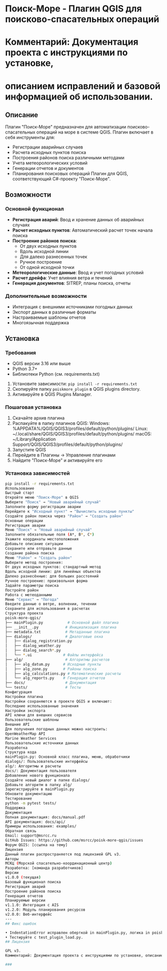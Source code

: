 # Поиск-Море - Плагин QGIS для поисково-спасательных операций
# Комментарий: Документация проекта с инструкциями по установке,
# описанием исправлений и базовой информацией об использовании. 
## Описание
Плагин "Поиск-Море" предназначен для автоматизации поисково-спасательных операций на море в системе QGIS. Плагин включает в себя инструменты для:
- Регистрации аварийных случаев
- Расчета исходных пунктов поиска
- Построения районов поиска различными методами
- Учета метеорологических условий
- Генерации отчетов и документов
- Планирования поисковых операций
Плагин для QGIS, соответствующий C#-проекту "Поиск-Море".
## Возможности
### Основной функционал
- **Регистрация аварий**: Ввод и хранение данных об аварийных случаях
- **Расчет исходных пунктов**: Автоматический расчет точек начала поиска
- **Построение районов поиска**:
  - От двух исходных пунктов
  - Вдоль исходной линии
  - Для далеко разнесенных точек
  - Ручное построение
  - От одной исходной точки
- **Метеорологические данные**: Ввод и учет погодных условий
- **Расчет дрейфа**: Учет влияния ветра и течений
- **Генерация документов**: SITREP, планы поиска, отчеты
### Дополнительные возможности
- Интеграция с внешними источниками погодных данных
- Экспорт данных в различные форматы
- Настраиваемые шаблоны отчетов
- Многоязычная поддержка
## Установка
### Требования
- QGIS версии 3.16 или выше
- Python 3.7+
- Библиотеки Python (см. requirements.txt)
1. Установите зависимости: `pip install -r requirements.txt`
2. Скопируйте папку `poiskmore_plugin` в QGIS plugins directory.
3. Активируйте в QGIS Plugins Manager.
### Пошаговая установка
1. Скачайте архив плагина
2. Распакуйте в папку плагинов QGIS:
Windows: %APPDATA%/QGIS/QGIS3/profiles/default/python/plugins/ Linux: ~/.local/share/QGIS/QGIS3/profiles/default/python/plugins/ macOS: ~/Library/Application Support/QGIS/QGIS3/profiles/default/python/plugins/
3. Запустите QGIS
4. Перейдите в Плагины → Управление плагинами
5. Найдите "Поиск-Море" и активируйте его
### Установка зависимостей
```bash
pip install -r requirements.txt
Использование
Быстрый старт
Откройте меню "Поиск-Море" в QGIS
Выберите "Поиск" → "Новый аварийный случай"
Заполните форму регистрации аварии
Перейдите к "Исходный пункт" → "Вычислить исходные пункты"
Создайте район поиска через "Район" → "Создать район"
Основные операции
Регистрация аварии
Меню "Поиск" → "Новый аварийный случай"
Заполните обязательные поля (A*, B*, C*)
Укажите координаты местоположения
Добавьте описание ситуации
Сохраните или отправьте данные
Создание района поиска
Меню "Район" → "Создать район"
Выберите метод построения:
От двух исходных пунктов: стандартный метод
Вдоль исходной линии: для линейных объектов
Далеко разнесённые: для больших расстояний
Ручное построение: произвольная форма
Задайте параметры поиска
Постройте район
Работа с метеоданными
Меню "Сервис" → "Погода"
Введите данные о ветре, волнении, течении
Сохраните для использования в расчетах
Структура проекта
poisk-more-qgis/
├── mainPlugin.py           # Основной файл плагина
├── __init__.py            # Инициализация плагина
├── metadata.txt           # Метаданные плагина
├── dialogs/               # Диалоговые окна
│   ├── dialog_registration.py
│   ├── dialog_weather.py
│   ├── dialog_search*.py
│   └── *.ui              # Файлы интерфейса
├── alg/                   # Алгоритмы расчетов
│   ├── alg_datum.py      # Исходные пункты
│   ├── alg_zone.py       # Районы поиска
│   ├── alg_calculations.py # Математические расчеты
│   └── alg_reports.py    # Генерация отчетов
├── docs/                  # Документация
└── tests/                 # Тесты
Конфигурация
Настройки плагина
Настройки сохраняются в проекте QGIS и включают:
Последние использованные значения
Настройки экспорта
API ключи для внешних сервисов
Пользовательские шаблоны
Внешние API
Для получения погодных данных можно настроить:
OpenWeatherMap API
Marine Weather Services
Пользовательские источники данных
Разработка
Структура кода
mainPlugin.py: Основной класс плагина, меню, обработчики
dialogs/: Пользовательские интерфейсы
alg/: Алгоритмы и расчеты
docs/: Документация пользователя
Добавление нового функционала
Создайте новый диалог в папке dialogs/
Добавьте алгоритм в папку alg/
Зарегистрируйте в mainPlugin.py
Обновите документацию
Тестирование
python -m pytest tests/
Поддержка
Документация
Полная документация: docs/manual.pdf
API документация: docs/api/
Примеры использования: examples/
Обратная связь
Email: support@msrcc.ru
GitHub Issues: https://github.com/msrcc/poisk-more-qgis/issues
Форум QGIS: [ссылка на тему]
Лицензия
Данный плагин распространяется под лицензией GPL v3.
Авторы
МСКЦ (Морской спасательно-координационный центр)
Разработка: [команда разработчиков]
Версии
v1.0.0 (текущая)
Базовый функционал поиска
Регистрация аварий
Построение районов поиска
Генерация отчетов
Планируемые версии
v1.1.0: Интеграция с AIS
v1.2.0: Модуль планирования ресурсов
v2.0.0: Веб-интерфейс
---
## Фикс ошибок

• IndentationError исправлен оберткой in mainPlugin.py, логика in poiskmore.py.
• Тестируйте с test_plugin_load.py.
## Лицензия

GPL v3.
Комментарий: Документация проекта с инструкциями по установке, описанием исправлений и базовой информацией об использовании.

###